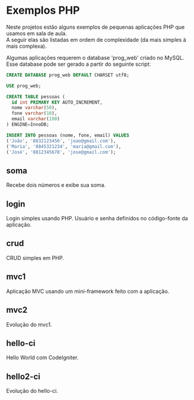 Exemplos PHP
============
Neste projetos estão alguns exemplos de pequenas aplicações PHP que usamos em sala de aula.  
A seguir elas são listadas em ordem de complexidade (da mais simples à mais complexa).

Algumas aplicações requerem o database 'prog_web' criado no MySQL.
Esse database pode ser gerado a partir do seguinte script:

```sql
CREATE DATABASE prog_web DEFAULT CHARSET utf8;

USE prog_web;

CREATE TABLE pessoas (
  id int PRIMARY KEY AUTO_INCREMENT,
  nome varchar(50),
  fone varchar(10),
  email varchar(100)
) ENGINE=InnoDB;

INSERT INTO pessoas (nome, fone, email) VALUES
('João', '8832123456', 'joao@gmail.com'),
('Maria', '8845321234', 'maria@gmail.com'),
('José', '8812345678', 'jose@gmail.com');
```

soma
-----
Recebe dois números e exibe sua soma.

login
-----
Login simples usando PHP. Usuário e senha definidos no código-fonte da aplicação. 
   
crud
-----
CRUD simples em PHP.

mvc1
-----
Aplicação MVC usando um mini-framework feito com a aplicação.

mvc2
-----
Evolução do mvc1.

hello-ci
-----
Hello World com CodeIgniter.

hello2-ci
-----
Evolução do hello-ci.

